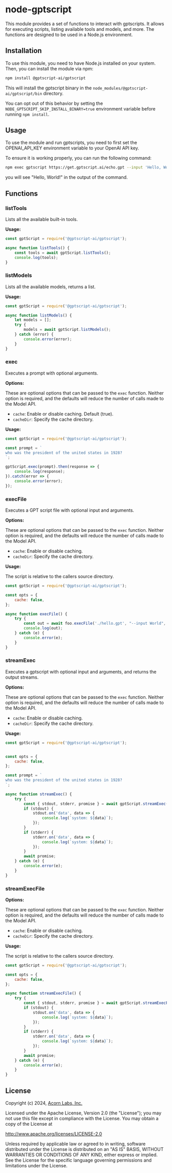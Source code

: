 # node-gptscript

This module provides a set of functions to interact with gptscripts. It allows for executing scripts, listing available tools and models, and more. The functions are designed to be used in a Node.js environment.

## Installation

To use this module, you need to have Node.js installed on your system. Then, you can install the module via npm:

```bash
npm install @gptscript-ai/gptscript
```

This will install the gptscript binary in the `node_modules/@gptscript-ai/gptscript/bin` directory.

You can opt out of this behavior by setting the `NODE_GPTSCRIPT_SKIP_INSTALL_BINARY=true` environment variable before running `npm install`.

## Usage

To use the module and run gptscripts, you need to first set the OPENAI_API_KEY environment variable to your OpenAI API key.

To ensure it is working properly, you can run the following command:

```bash
npm exec gptscript https://get.gptscript.ai/echo.gpt --input 'Hello, World!'
```

you will see "Hello, World!" in the output of the command.

## Functions

### listTools

Lists all the available built-in tools.

**Usage:**

```javascript
const gptScript = require('@gptscript-ai/gptscript');

async function listTools() {
    const tools = await gptScript.listTools();
    console.log(tools);
}
```

### listModels

Lists all the available models, returns a list.

**Usage:**

```javascript
const gptScript = require('@gptscript-ai/gptscript');

async function listModels() {
    let models = [];
    try {
        models = await gptScript.listModels();
    } catch (error) {
        console.error(error);
    }
}
```

### exec

Executes a prompt with optional arguments.

**Options:**

These are optional options that can be passed to the `exec` function.
Neither option is required, and the defaults will reduce the number of calls made to the Model API.

- `cache`: Enable or disable caching. Default (true).
- `cacheDir`: Specify the cache directory.

**Usage:**

```javascript
const gptScript = require('@gptscript-ai/gptscript');

const prompt = `
who was the president of the united states in 1928?
`;

gptScript.exec(prompt).then(response => {
    console.log(response);
}).catch(error => {
    console.error(error);
});
```

### execFile

Executes a GPT script file with optional input and arguments.

**Options:**

These are optional options that can be passed to the `exec` function.
Neither option is required, and the defaults will reduce the number of calls made to the Model API.

- `cache`: Enable or disable caching.
- `cacheDir`: Specify the cache directory.

**Usage:**

The script is relative to the callers source directory.

```javascript
const gptScript = require('@gptscript-ai/gptscript');

const opts = {
    cache: false,
};

async function execFile() {
    try {
        const out = await foo.execFile('./hello.gpt', "--input World", opts);
        console.log(out);
    } catch (e) {
        console.error(e);
    }
}
```

### streamExec

Executes a gptscript with optional input and arguments, and returns the output streams.

**Options:**

These are optional options that can be passed to the `exec` function.
Neither option is required, and the defaults will reduce the number of calls made to the Model API.

- `cache`: Enable or disable caching.
- `cacheDir`: Specify the cache directory.

**Usage:**

```javascript
const gptScript = require('@gptscript-ai/gptscript');


const opts = {
    cache: false,
};

const prompt = `
who was the president of the united states in 1928?
`;

async function streamExec() {
    try {
        const { stdout, stderr, promise } = await gptScript.streamExec(prompt, opts);
        if (stdout) {
            stdout.on('data', data => {
                console.log(`system: ${data}`);
            });
        }
        if (stderr) {
            stderr.on('data', data => {
                console.log(`system: ${data}`);
            });
        }
        await promise;
    } catch (e) {
        console.error(e);
    }
}
```

### streamExecFile

**Options:**

These are optional options that can be passed to the `exec` function.
Neither option is required, and the defaults will reduce the number of calls made to the Model API.

- `cache`: Enable or disable caching.
- `cacheDir`: Specify the cache directory.

**Usage:**

The script is relative to the callers source directory.

```javascript
const gptScript = require('@gptscript-ai/gptscript');

const opts = {
    cache: false,
};

async function streamExecFile() {
    try {
        const { stdout, stderr, promise } = await gptScript.streamExecFile('./test.gpt', "--testin how high is that there mouse?", opts);
        if (stdout) {
            stdout.on('data', data => {
                console.log(`system: ${data}`);
            });
        }
        if (stderr) {
            stderr.on('data', data => {
                console.log(`system: ${data}`);
            });
        }
        await promise;
    } catch (e) {
        console.error(e);
    }
}
```

## License

Copyright (c) 2024, [Acorn Labs, Inc.](https://www.acorn.io)

Licensed under the Apache License, Version 2.0 (the "License"); you may not use this file except in compliance with the License. You may obtain a copy of the License at

<http://www.apache.org/licenses/LICENSE-2.0>

Unless required by applicable law or agreed to in writing, software distributed under the License is distributed on an "AS IS" BASIS, WITHOUT WARRANTIES OR CONDITIONS OF ANY KIND, either express or implied. See the License for the specific language governing permissions and limitations under the License.
